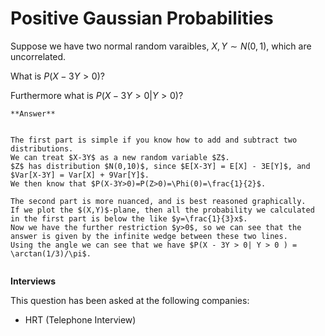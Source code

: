 # Positive Gaussian Probabilities


Suppose we have two normal random varaibles, $X,Y \sim N(0,1)$, which are uncorrelated.

What is $P(X - 3Y > 0)$?

Furthermore what is $P(X - 3Y > 0| Y > 0 )$?

````{toggle} Click to reveal answer
**Answer**


The first part is simple if you know how to add and subtract two distributions.
We can treat $X-3Y$ as a new random variable $Z$.
$Z$ has distribution $N(0,10)$, since $E[X-3Y] = E[X] - 3E[Y]$, and $Var[X-3Y] = Var[X] + 9Var[Y]$.
We then know that $P(X-3Y>0)=P(Z>0)=\Phi(0)=\frac{1}{2}$.

The second part is more nuanced, and is best reasoned graphically.
If we plot the $(X,Y)$-plane, then all the probability we calculated in the first part is below the like $y=\frac{1}{3}x$.
Now we have the further restriction $y>0$, so we can see that the answer is given by the infinite wedge between these two lines.
Using the angle we can see that we have $P(X - 3Y > 0| Y > 0 ) = \arctan(1/3)/\pi$.


````


**Interviews**

This question has been asked at the following companies:
 
- HRT (Telephone Interview)




